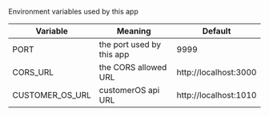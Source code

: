 
Environment variables used by this app

| Variable        | Meaning                   | Default                |
|-----------------|---------------------------|------------------------|
| PORT            | the port used by this app | 9999                   |
| CORS_URL        | the CORS allowed URL      | http://localhost:3000  |
| CUSTOMER_OS_URL | customerOS api URL        | http://localhost:1010  |